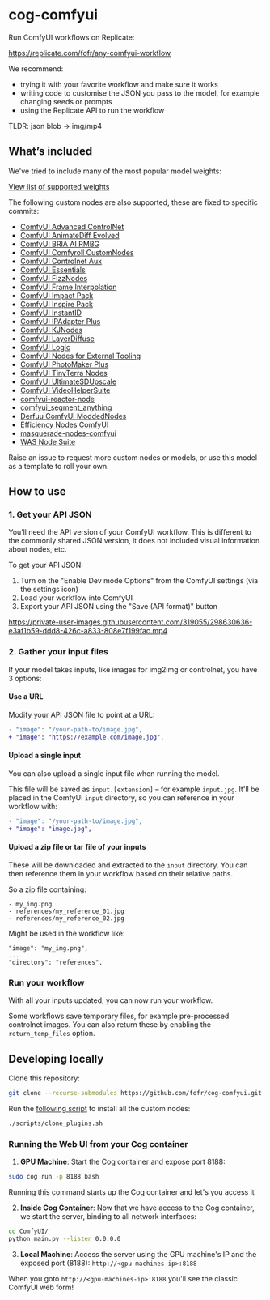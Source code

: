 # cog-comfyui

Run ComfyUI workflows on Replicate:

https://replicate.com/fofr/any-comfyui-workflow

We recommend:

- trying it with your favorite workflow and make sure it works
- writing code to customise the JSON you pass to the model, for example changing seeds or prompts
- using the Replicate API to run the workflow

TLDR: json blob -> img/mp4

## What’s included

We've tried to include many of the most popular model weights:

[View list of supported weights](https://github.com/fofr/cog-comfyui/blob/main/supported_weights.md)

The following custom nodes are also supported, these are fixed to specific commits:

- [ComfyUI Advanced ControlNet](https://github.com/Kosinkadink/ComfyUI-Advanced-ControlNet/tree/bd5bcbf)
- [ComfyUI AnimateDiff Evolved](https://github.com/Kosinkadink/ComfyUI-AnimateDiff-Evolved/tree/6148195)
- [ComfyUI BRIA AI RMBG](https://github.com/ZHO-ZHO-ZHO/ComfyUI-BRIA_AI-RMBG/tree/44a3f8f)
- [ComfyUI Comfyroll CustomNodes](https://github.com/Suzie1/ComfyUI_Comfyroll_CustomNodes/tree/d78b780)
- [ComfyUI Controlnet Aux](https://github.com/Fannovel16/comfyui_controlnet_aux/tree/6d6f63c)
- [ComfyUI Essentials](https://github.com/cubiq/ComfyUI_essentials/tree/c9236fe)
- [ComfyUI FizzNodes](https://github.com/FizzleDorf/ComfyUI_FizzNodes/tree/cd6cadd)
- [ComfyUI Frame Interpolation](https://github.com/Fannovel16/ComfyUI-Frame-Interpolation/tree/5e11679)
- [ComfyUI Impact Pack](https://github.com/fofr/ComfyUI-Impact-Pack/tree/07a18e7)
- [ComfyUI Inspire Pack](https://github.com/ltdrdata/ComfyUI-Inspire-Pack/tree/c8231dd)
- [ComfyUI InstantID](https://github.com/cubiq/ComfyUI_InstantID/tree/8b7932a)
- [ComfyUI IPAdapter Plus](https://github.com/cubiq/ComfyUI_IPAdapter_plus/tree/0d0a7b3)
- [ComfyUI KJNodes](https://github.com/kijai/ComfyUI-KJNodes/tree/48d5a18)
- [ComfyUI LayerDiffuse](https://github.com/huchenlei/ComfyUI-layerdiffuse/tree/151f746)
- [ComfyUI Logic](https://github.com/theUpsider/ComfyUI-Logic/tree/fb88973)
- [ComfyUI Nodes for External Tooling](https://github.com/Acly/comfyui-tooling-nodes/tree/bcb591c)
- [ComfyUI PhotoMaker Plus](https://github.com/shiimizu/ComfyUI-PhotoMaker-Plus/tree/4c61084)
- [ComfyUI TinyTerra Nodes](https://github.com/TinyTerra/ComfyUI_tinyterraNodes/tree/eda8a09)
- [ComfyUI UltimateSDUpscale](https://github.com/ssitu/ComfyUI_UltimateSDUpscale/tree/bcefc5b)
- [ComfyUI VideoHelperSuite](https://github.com/Kosinkadink/ComfyUI-VideoHelperSuite/tree/1dbf01b)
- [comfyui-reactor-node](https://github.com/Gourieff/comfyui-reactor-node/tree/ae81f62)
- [comfyui_segment_anything](https://github.com/storyicon/comfyui_segment_anything/tree/681d977)
- [Derfuu ComfyUI ModdedNodes](https://github.com/Derfuu/Derfuu_ComfyUI_ModdedNodes/tree/2ace4c4)
- [Efficiency Nodes ComfyUI](https://github.com/jags111/efficiency-nodes-comfyui/tree/1ac5f18)
- [masquerade-nodes-comfyui](https://github.com/BadCafeCode/tree/masquerade-nodes-comfyui/240209b)
- [WAS Node Suite](https://github.com/WASasquatch/was-node-suite-comfyui/tree/33534f2)

Raise an issue to request more custom nodes or models, or use this model as a template to roll your own.

## How to use

### 1. Get your API JSON

You’ll need the API version of your ComfyUI workflow. This is different to the commonly shared JSON version, it does not included visual information about nodes, etc.

To get your API JSON:

1. Turn on the "Enable Dev mode Options" from the ComfyUI settings (via the settings icon)
2. Load your workflow into ComfyUI
3. Export your API JSON using the "Save (API format)" button

https://private-user-images.githubusercontent.com/319055/298630636-e3af1b59-ddd8-426c-a833-808e7f199fac.mp4

### 2. Gather your input files

If your model takes inputs, like images for img2img or controlnet, you have 3 options:

#### Use a URL

Modify your API JSON file to point at a URL:

```diff
- "image": "/your-path-to/image.jpg",
+ "image": "https://example.com/image.jpg",
```

#### Upload a single input

You can also upload a single input file when running the model.

This file will be saved as `input.[extension]` – for example `input.jpg`. It'll be placed in the ComfyUI `input` directory, so you can reference in your workflow with:

```diff
- "image": "/your-path-to/image.jpg",
+ "image": "image.jpg",
```

#### Upload a zip file or tar file of your inputs

These will be downloaded and extracted to the `input` directory. You can then reference them in your workflow based on their relative paths.

So a zip file containing:

```
- my_img.png
- references/my_reference_01.jpg
- references/my_reference_02.jpg
```

Might be used in the workflow like:

```
"image": "my_img.png",
...
"directory": "references",
```

### Run your workflow

With all your inputs updated, you can now run your workflow.

Some workflows save temporary files, for example pre-processed controlnet images. You can also return these by enabling the `return_temp_files` option.

## Developing locally

Clone this repository:

```sh
git clone --recurse-submodules https://github.com/fofr/cog-comfyui.git
```

Run the [following script](https://github.com/fofr/cog-comfyui/blob/main/scripts/clone_plugins.sh) to install all the custom nodes:

```sh
./scripts/clone_plugins.sh
```

### Running the Web UI from your Cog container

1. **GPU Machine**: Start the Cog container and expose port 8188:
```sh
sudo cog run -p 8188 bash
```
Running this command starts up the Cog container and let's you access it

2. **Inside Cog Container**: Now that we have access to the Cog container, we start the server, binding to all network interfaces:
```sh
cd ComfyUI/
python main.py --listen 0.0.0.0
```

3. **Local Machine**: Access the server using the GPU machine's IP and the exposed port (8188):
`http://<gpu-machines-ip>:8188`

When you goto `http://<gpu-machines-ip>:8188` you'll see the classic ComfyUI web form!
